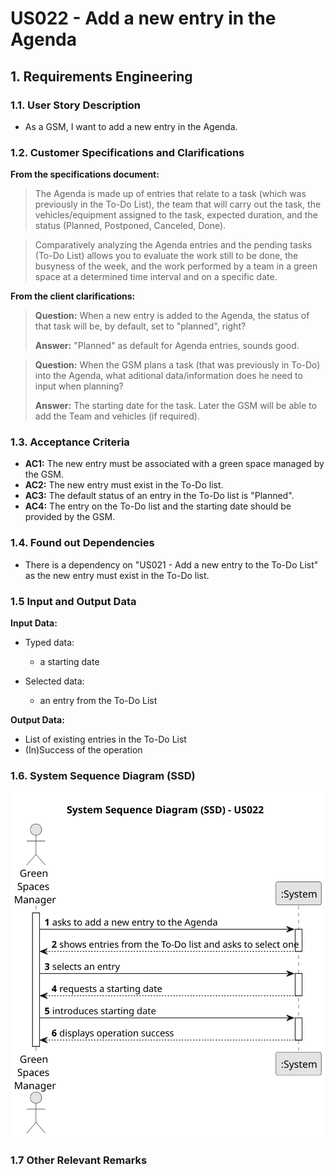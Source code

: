 # US022 - Add a new entry in the Agenda


## 1. Requirements Engineering

### 1.1. User Story Description

- As a GSM, I want to add a new entry in the Agenda.

### 1.2. Customer Specifications and Clarifications

**From the specifications document:**

>   The Agenda is made
up of entries that relate to a task (which was previously in the To-Do List),
the team that will carry out the task, the vehicles/equipment assigned to
the task, expected duration, and the status (Planned, Postponed, Canceled,
Done).

>	Comparatively analyzing the Agenda entries and the
pending tasks (To-Do List) allows you to evaluate the work still to be done,
the busyness of the week, and the work performed by a team in a green space
at a determined time interval and on a specific date.

**From the client clarifications:**

> **Question:** When a new entry is added to the Agenda, the status of that task will be, by default, set to "planned", right?
>
> **Answer:** "Planned" as default for Agenda entries, sounds good.

> **Question:** When the GSM plans a task (that was previously in To-Do) into the Agenda, what aditional data/information does he need to input when planning?
>
> **Answer:** The starting date for the task. Later the GSM will be able to add the Team and vehicles (if required).

### 1.3. Acceptance Criteria

* **AC1:** The new entry must be associated with a green space managed by the GSM.
* **AC2:** The new entry must exist in the To-Do list.
* **AC3:** The default status of an entry in the To-Do list is "Planned".
* **AC4:** The entry on the To-Do list and the starting date should be provided by the GSM.

### 1.4. Found out Dependencies

* There is a dependency on "US021 - Add a new entry to the To-Do List" as the new entry must exist in the To-Do list.

### 1.5 Input and Output Data

**Input Data:**

* Typed data:
  * a starting date

* Selected data:
  * an entry from the To-Do List

**Output Data:**

* List of existing entries in the To-Do List
* (In)Success of the operation

### 1.6. System Sequence Diagram (SSD)


![System Sequence Diagram](svg/us022-system-sequence-diagram.svg)


### 1.7 Other Relevant Remarks